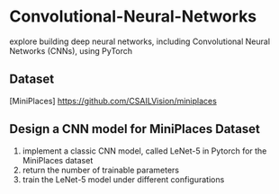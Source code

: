 # Convolutional-Neural-Networks
explore building deep neural networks, including Convolutional Neural Networks (CNNs), using PyTorch

## Dataset
[MiniPlaces] https://github.com/CSAILVision/miniplaces

## Design a CNN model for MiniPlaces Dataset
1. implement a classic CNN model, called LeNet-5 in Pytorch for the MiniPlaces dataset
2. return the number of trainable parameters
3. train the LeNet-5 model under different configurations
